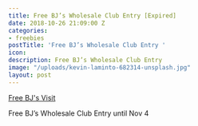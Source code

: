 ```yaml
---
title: Free BJ’s Wholesale Club Entry [Expired]
date: 2018-10-26 21:09:00 Z
categories:
- freebies
postTitle: 'Free BJ’s Wholesale Club Entry '
icon: 
description: Free BJ’s Wholesale Club Entry
image: "/uploads/kevin-laminto-682314-unsplash.jpg"
layout: post
---
```


[Free BJ's Visit](https://www.bjs.com/content?template=B&espot_main=open_house)

Free BJ’s Wholesale Club Entry until Nov 4